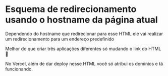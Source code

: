 # Esquema de redirecionamento usando o hostname da página atual

Dependendo do hostname que redirecionar para esse HTML ele vai realizar um redirecionamento para um endereço predefinido

Melhor do que criar três aplicações diferentes só mudando o link do HTML :shrug:

No Vercel, além de dar deploy nesse HTML você só atribui os domínios e tá funcionando.
